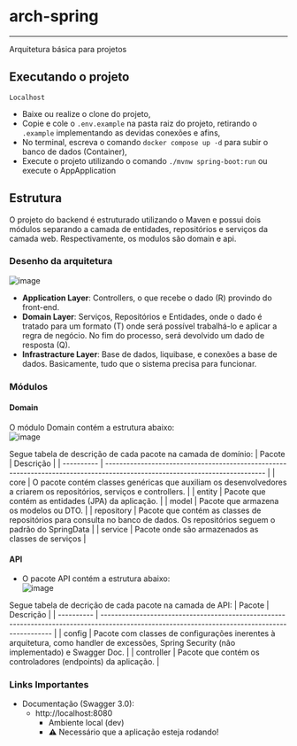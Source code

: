 # arch-spring
----
Arquitetura básica para projetos

## Executando o projeto
`Localhost` <br>
- Baixe ou realize o clone do projeto,
- Copie e cole o `.env.example` na pasta raiz do projeto, retirando o `.example` implementando as devidas conexões e afins,
- No terminal, escreva o comando ``docker compose up -d`` para subir o banco de dados (Container),
- Execute o projeto utilizando o comando `./mvnw spring-boot:run` ou execute o AppApplication

## Estrutura
O projeto do backend é estruturado utilizando o Maven e possui dois módulos separando a camada de entidades, repositórios e serviços da camada web. Respectivamente, os modulos são domain e api.

### Desenho da arquitetura
![image](https://github.com/JLPimenta/arch-spring/assets/85958572/46b73f05-054f-4c3b-95da-d91e83ab1706)
- **Application Layer**: Controllers, o que recebe o dado (R) provindo do front-end.
- **Domain Layer**: Serviços, Repositórios e Entidades, onde o dado é tratado para um formato (T) onde será possível trabalhá-lo e aplicar a regra de negócio. No fim do processo, será devolvido um dado de resposta (Q).
- **Infrastracture Layer**: Base de dados, liquibase, e conexões a base de dados. Basicamente, tudo que o sistema precisa para funcionar.

### Módulos

#### Domain
O módulo Domain contém a estrutura abaixo: </br>
![image](https://github.com/JLPimenta/arch-spring/assets/85958572/00787c98-55cc-4dd5-b41b-c9d06b87bcb2)

Segue tabela de descrição de cada pacote na camada de domínio:
|   Pacote   |                                                        Descrição                                                            |
| ---------- | --------------------------------------------------------------------------------------------------------------------------- |
| core       | O pacote contém classes genéricas que auxiliam os desenvolvedores a criarem os repositórios, serviços e controllers.        |
| entity     | Pacote que contém as entidades (JPA) da aplicação.                                                                          |
| model      | Pacote que armazena os modelos ou DTO.                                                                                      |
| repository | Pacote que contém as classes de repositórios para consulta no banco de dados. Os repositórios seguem o padrão do SpringData |
| service    | Pacote onde são armazenados as classes de serviços                                                                          |

#### API
- O pacote API contém a estrutura abaixo: </br>
![image](https://github.com/JLPimenta/arch-spring/assets/85958572/dcac84ac-4bd8-40a7-8256-16464c2f17ae)

Segue tabela de decrição de cada pacote na camada de API:
|   Pacote   |                                                        Descrição                                                                               |
| ---------- | ---------------------------------------------------------------------------------------------------------------------------------------------- |
| config     | Pacote com classes de configurações inerentes à arquitetura, como handler de excessões, Spring Security (não implementado) e Swagger Doc.      |
| controller | Pacote que contém os controladores (endpoints) da aplicação.                                                                                   |

### Links Importantes  
- Documentação (Swagger 3.0):
     - http://localhost:8080
          - Ambiente local (dev)
          - ⚠️ Necessário que a aplicação esteja rodando!
